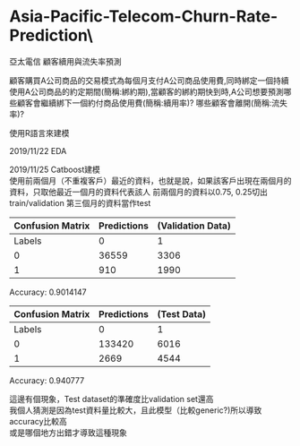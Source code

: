 # Asia-Pacific-Telecom-Churn-Rate-Prediction\
亞太電信 顧客續用與流失率預測

顧客購買A公司商品的交易模式為每個月支付A公司商品使用費,同時綁定一個持續使用A公司商品的約定期間(簡稱:綁約期),當顧客的綁約期快到時,A公司想要預測哪些顧客會繼續綁下一個約付商品使用費(簡稱:續用率)? 哪些顧客會離開(簡稱:流失率)? 

使用R語言來建模

2019/11/22  EDA   

2019/11/25  Catboost建模  
使用前兩個月（不重複客戶）最近的資料，也就是說，如果該客戶出現在兩個月的資料，只取他最近一個月的資料代表該人
前兩個月的資料以0.75, 0.25切出train/validation
第三個月的資料當作test


| Confusion Matrix | Predictions    |   (Validation Data)  | 
| ------------ | -------------- | ------------- | 
| Labels       |       0        |       1       | 
|      0       | 36559          | 3306          | 
|      1       | 910            | 1990          | 

Accuracy:  0.9014147 


| Confusion Matrix | Predictions    |   (Test Data)  | 
| ------------ | -------------- | ------------- | 
| Labels       |       0        |       1       | 
|      0       | 133420          | 6016          | 
|      1       | 2669            | 4544          | 


Accuracy:  0.940777    


這邊有個現象，Test dataset的準確度比validation set還高    
我個人猜測是因為test資料量比較大，且此模型（比較generic?)所以導致accuracy比較高   
或是哪個地方出錯才導致這種現象   
